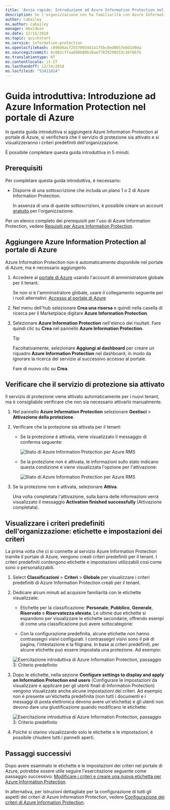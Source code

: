```yaml
---
title: 'Avvio rapido: Introduzione ad Azure Information Protection nel portale di Azure - AIP'
description: Se l'organizzazione non ha familiarità con Azure Information Protection, iniziare da qui per aggiungere il servizio al portale di Azure, verificare che il servizio di protezione sia attivato e visualizzare i criteri.
author: cabailey
ms.author: cabailey
manager: mbaldwin
ms.date: 12/15/2018
ms.topic: quickstart
ms.service: information-protection
ms.openlocfilehash: c890d6acf2557093441a175bc8ed8657e8d1d9da
ms.sourcegitcommit: bc082cffaa698b89b28aef7034290553c26f667b
ms.translationtype: HT
ms.contentlocale: it-IT
ms.lasthandoff: 12/14/2018
ms.locfileid: "53411814"
---
```

# <a name="quickstart-get-started-with-azure-information-protection-in-the-azure-portal"></a>Guida introduttiva: Introduzione ad Azure Information Protection nel portale di Azure

In questa guida introduttiva si aggiungerà Azure Information Protection al portale di Azure, si verificherà che il servizio di protezione sia attivato e si visualizzeranno i criteri predefiniti dell'organizzazione. 

È possibile completare questa guida introduttiva in 5 minuti.

## <a name="prerequisites"></a>Prerequisiti

Per completare questa guida introduttiva, è necessario:

- Disporre di una sottoscrizione che includa un piano 1 o 2 di Azure Information Protection.
    
    In assenza di una di queste sottoscrizioni, è possibile creare un account [gratuito](https://portal.office.com/Signup/Signup.aspx?OfferId=87dd2714-d452-48a0-a809-d2f58c4f68b7) per l'organizzazione.

Per un elenco completo dei prerequisiti per l'uso di Azure Information Protection, vedere [Requisiti per Azure Information Protection](requirements.md).

## <a name="add-azure-information-protection-to-the-azure-portal"></a>Aggiungere Azure Information Protection al portale di Azure

Azure Information Protection non è automaticamente disponibile nel portale di Azure, ma è necessario aggiungerlo.

1. Accedere al [portale di Azure](https://portal.azure.com) usando l'account di amministratore globale per il tenant. 
    
    Se non si è l'amministratore globale, usare il collegamento seguente per i ruoli alternativi: [Accesso al portale di Azure](configure-policy.md#signing-in-to-the-azure-portal)

2. Nel menu dell'hub selezionare **Crea una risorsa** e quindi nella casella di ricerca per il Marketplace digitare **Azure Information Protection**. 
    
3. Selezionare **Azure Information Protection** nell'elenco dei risultati. Fare quindi clic su **Crea** nel pannello **Azure Information Protection**.
    
    > [!TIP] 
    > Facoltativamente, selezionare **Aggiungi al dashboard** per creare un riquadro **Azure Information Protection** nel dashboard, in modo da ignorare la ricerca del servizio al successivo accesso al portale.
    
    Fare di nuovo clic su **Crea**.

## <a name="confirm-the-protection-service-is-activated"></a>Verificare che il servizio di protezione sia attivato

Il servizio di protezione viene attivato automaticamente per i nuovi tenant, ma è consigliabile verificare che non sia necessario attivarlo manualmente. 

1. Nel pannello **Azure Information Protection** selezionare **Gestisci** > **Attivazione della protezione**.

2. Verificare che la protezione sia attivata per il tenant: 
    
    - Se la protezione è attivata, viene visualizzato il messaggio di conferma seguente:
        
        ![Stato di Azure Information Protection per Azure RMS](./media/info-protect-azurerms-activated.png)
        
    - Se la protezione non è attivata, le informazioni sullo stato indicano questa condizione e viene visualizzata l'opzione per l'attivazione:
        
        ![Stato di Azure Information Protection per Azure RMS](./media/info-protect-azurerms-deactivated.png)

3. Se la protezione non è attivata, selezionare **Attiva**. 

    Una volta completata l'attivazione, sulla barra delle informazioni verrà visualizzato il messaggio **Activation finished successfully** (Attivazione completata).

## <a name="view-your-organizations-default-policy---labels-and-policy-settings"></a>Visualizzare i criteri predefiniti dell'organizzazione: etichette e impostazioni dei criteri

La prima volta che ci si connette al servizio Azure Information Protection tramite il portale di Azure, vengono creati criteri predefiniti per il tenant. I criteri predefiniti contengono etichette e impostazioni utilizzabili così come sono o personalizzabili.

1. Select **Classificazioni** > **Criteri** > **Globale** per visualizzare i criteri predefiniti di Azure Information Protection creati per il tenant.
    
2. Dedicare alcuni minuti ad acquisire familiarità con le etichette visualizzate:
    
    - Etichette per la classificazione: **Personale**, **Pubblico**, **Generale**, **Riservato** e **Riservatezza elevata**. Le ultime due etichette si espandono per visualizzare le etichette secondarie, offrendo esempi di come una classificazione può avere sottocategorie:
    
    - Con la configurazione predefinita, alcune etichette non hanno contrassegni visivi configurati. I contrassegni visivi sono il piè di pagina, l'intestazione e la filigrana. In base ai criteri predefiniti, per alcune etichette può essere impostata una protezione. Ad esempio: 
    
    ![Esercitazione introduttiva di Azure Information Protection, passaggio 3: Criterio predefinito](./media/info-protect-policy-default-labelsv2.png)
    
3. Dopo le etichette, nella sezione **Configure settings to display and apply on Information Protection end users** (Configurare le impostazioni da visualizzare e applicare per gli utenti finali di Information Protection) vengono visualizzate anche alcune impostazioni dei criteri. Ad esempio non è presente un'etichetta predefinita (non tutti i documenti e i messaggi di posta elettronica devono avere un'etichetta) e gli utenti non devono dare una giustificazione quando modificano le etichette:
    
    ![Esercitazione introduttiva di Azure Information Protection, passaggio 3: Criterio predefinito](./media/info-protect-policy-default-settings-quickstart.png) 

4. Poiché si stanno visualizzando solo le etichette e le impostazioni, è possibile chiudere tutti i pannelli aperti.

## <a name="next-steps"></a>Passaggi successivi

Dopo avere esaminato le etichette e le impostazioni dei criteri nel portale di Azure, potrebbe essere utile seguire l'esercitazione seguente come passaggio successivo: [Modificare i criteri e creare una nuova etichetta per Azure Information Protection](infoprotect-quick-start-tutorial.md).

In alternativa, per istruzioni dettagliate per la configurazione di tutti gli aspetti dei criteri di Azure Information Protection, vedere [Configurazione dei criteri di Azure Information Protection](configure-policy.md).
